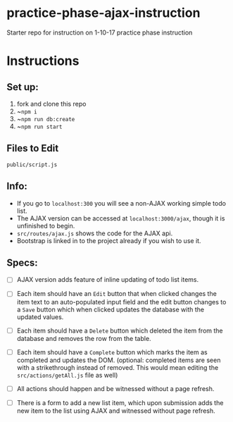 # practice-phase-ajax-instruction
Starter repo for instruction on 1-10-17 practice phase instruction

# Instructions
## Set up:
1. fork and clone this repo
1. ~`npm i`
1. ~`npm run db:create`
1. ~`npm run start`
## Files to Edit
`public/script.js`
## Info:
- If you go to `localhost:300` you will see a non-AJAX working simple todo list.
- The AJAX version can be accessed at `localhost:3000/ajax`, though it is unfinished to begin.
- `src/routes/ajax.js` shows the code for the AJAX api.
- Bootstrap is linked in to the project already if you wish to use it.
## Specs:
- [ ] AJAX version adds feature of inline updating of todo list items.
- [ ] Each item should have an `Edit` button that when clicked changes the item text to an auto-populated input field and the edit button changes to a `Save` button which when clicked updates the database with the updated values.
- [ ] Each item should have a `Delete` button which deleted the item from the database and removes the row from the table.
- [ ] Each item should have a `Complete` button which marks the item as completed and updates the DOM. (optional: completed items are seen with a strikethrough instead of removed. This would mean editing the `src/actions/getAll.js` file as well)
- [ ] All actions should happen and be witnessed without a page refresh.
- [ ] There is a form to add a new list item, which upon submission adds the new item to the list using AJAX and witnessed without page refresh.
  
